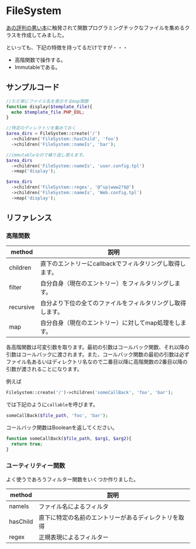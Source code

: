 # FileSystem

[あの評判の悪い本](http://www.amazon.co.jp/%E9%96%A2%E6%95%B0%E5%9E%8B%E3%83%97%E3%83%AD%E3%82%B0%E3%83%A9%E3%83%9F%E3%83%B3%E3%82%B0%E3%81%AB%E7%9B%AE%E8%A6%9A%E3%82%81%E3%81%9F-IQ145%E3%81%AE%E5%A5%B3%E5%AD%90%E9%AB%98%E6%A0%A1%E7%94%9F%E3%81%AE%E5%85%88%E8%BC%A9%E3%81%8B%E3%82%89%E5%8F%97%E3%81%91%E3%81%9F%E7%89%B9%E8%A8%935%E6%97%A5%E9%96%93-%E5%B2%A1%E9%83%A8-%E5%81%A5/dp/4798043761)に触発されて関数プログラミングチックなファイルを集めるクラスを作成してみました。

といっても、下記の特徴を持ってるだけですが・・・

* 高階関数で操作する。
* Immutableである。

## サンプルコード

```php
//ただ単にファイル名を表示するmap関数
function display($template_file){
  echo $template_file.PHP_EOL;
}

//特定のディレクトリを集めておく
$area_dirs = FileSystem::create('/')
  ->children('FileSystem::hasChild', 'foo')
  ->children('FileSystem::nameIs', 'bar');

//immutableなので繰り返し使えます。
$area_dirs
  ->children('FileSystem::nameIs', 'user.config.tpl')
  ->map('display');

$area_dirs
  ->children('FileSystem::regex', '@^sp|www2?$@')
  ->children('FileSystem::nameIs', 'Web.config.tpl')
  ->map('display');
```

## リファレンス

### 高階関数

| method | 説明 |
| ------ | ---- |
| children | 直下のエントリーにcallbackでフィルタリングし取得します。 |
| filter | 自分自身（現在のエントリー）をフィルタリングします。 |
| recursive | 自分より下位の全てのファイルをフィルタリングし取得します。 |
| map | 自分自身（現在のエントリー）に対してmap処理をします。 |



各高階関数は可変引数を取ります。最初の引数はコールバック関数、それ以降の引数はコールバックに渡されます。また、コールバック関数の最初の引数は必ずファイル名あるいはディレクトリ名なので二番目以降に高階関数の2番目以降の引数が渡されることになります。

例えば

```php
FileSystem::create('/')->children('someCallBack', 'foo', 'bar');
```

では下記のように`callable`を呼びます。

```php
someCallBack($file_path, 'foo', 'bar');
```

コールバック関数はBooleanを返してください。

```php
function someCallBack($file_path, $arg1, $arg2){
  return true;
}
```

### ユーティリティー関数

よく使うであろうフィルター関数をいくつか作りました。

| method | 説明 |
| ------ | ---- |
| nameIs | ファイル名によるフィルタ |
| hasChild | 直下に特定の名前のエントリーがあるディレクトリを取得 |
| regex | 正規表現によるフィルター |



